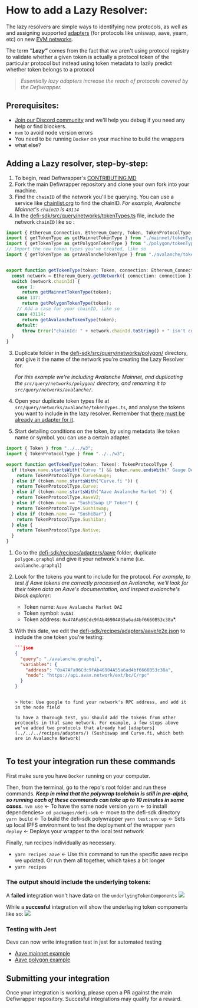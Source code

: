 # How to add a Lazy Resolver:

The lazy resolvers are simple ways to identifying new protocols, as well as and assigning supported [adapters]() (for protocols like uniswap, aave, yearn, etc) on new [EVM networks](). 

The term ***"Lazy"*** comes from the fact that we aren't using protocol registry to validate whether a given token is actually a protocol token of the particular protocol but instead using token metadata to lazily predict whether token belongs to a protocol

> *Essentially lazy adapters increase the reach of protocols covered by the Defiwrapper.*

## Prerequisites:
- [Join our Discord community](https://discord.gg/23BwdKf3Zr) and we'll help you debug if you need any help or find blockers.
- `nvm` to avoid node version errors
- You need to be running `Docker` on your machine to build the wrappers
- what else?

## Adding a Lazy resolver, step-by-step:
1. To begin, read Defiwrapper's [CONTRIBUTING.MD]()
2. Fork the main Defiwrapper repository and clone your own fork into your machine.
3. Find the `chainID` of the network you'll be querying. You can use a service like [chainlist.org](https://chainlist.org/) to find the chainID. *For example, Avalanche Mainnet's `chainID` is `43114`*
4. In the [defi-sdk/src/query/networks/tokenTypes.ts](./tokenTypes.ts) file, include the network `chainID` like so :
```ts
import { Ethereum_Connection, Ethereum_Query, Token, TokenProtocolType } from "../w3";
import { getTokenType as getMainnetTokenType } from "./mainnet/tokenTypes";
import { getTokenType as getPolygonTokenType } from "./polygon/tokenTypes";
// Import the new token types you've created, like so
import { getTokenType as getAvalancheTokenType } from "./avalanche/tokenTypes";


export function getTokenType(token: Token, connection: Ethereum_Connection): TokenProtocolType {
  const network = Ethereum_Query.getNetwork({ connection: connection });
  switch (network.chainId) {
    case 1:
      return getMainnetTokenType(token);
    case 137:
      return getPolygonTokenType(token);
    // Add a case for your chainID, like so
    case 43114:
      return getAvalancheTokenType(token);
    default:
      throw Error("chainId: " + network.chainId.toString() + " isn't currently supported!");
  }
}
```

3. Duplicate folder in the [defi-sdk/src/query/networks/polygon/](./polygon) directory, and give it the name of the network you're creating the Lazy Resolver for. 

    *For this example we're including Avalanche Mainnet, and duplicating the `src/query/networks/polygon/` directory, and renaming it to `src/query/networks/avalanche/`.*
5. Open your duplicate token types file at `src/query/networks/avalanche/tokenTypes.ts`, and analyse the tokens you want to include in the lazy resolver. Remember that [there must be already an adapter for it](../adapters).
7. Start detailing conditions on the token, by using metadata like token name or symbol.  you can use a certain adapter.

```ts
import { Token } from "../../w3";
import { TokenProtocolType } from "../../w3";

export function getTokenType(token: Token): TokenProtocolType {
  if (token.name.startsWith("Curve ") && token.name.endsWith(" Gauge Deposit")) {
    return TokenProtocolType.CurveGauge;
  } else if (token.name.startsWith("Curve.fi ")) {
    return TokenProtocolType.Curve;
  } else if (token.name.startsWith("Aave Avalanche Market ")) {
    return TokenProtocolType.AaveV2;
  } else if (token.name == "SushiSwap LP Token") {
    return TokenProtocolType.Sushiswap;
  } else if (token.name == "SushiBar") {
    return TokenProtocolType.Sushibar;
  } else {
    return TokenProtocolType.Native;
  }
}

```
1. Go to the [defi-sdk/recipes/adapters/aave](../../../recipes/adapters/aave) folder, duplicate `polygon.graphql` and give it your network's name (i.e. `avalanche.graphql`)

2. Look for the tokens you want to include for the protocol. *For example, to test if Aave tokens are correctly processed on Avalanche, we'll look for their token data on Aave's documentation, and inspect avalanche's block explorer:*
   - Token name: `Aave Avalanche Market DAI`
   - Token symbol: `avDAI`
   - Token address: `0x47AFa96Cdc9fAb46904A55a6ad4bf6660B53c38a`*.

3. With this date, we edit the [defi-sdk/recipes/adapters/aave/e2e.json](../../../recipes/adapters/aave/e2e.json) to include the one token you're testing:
    
    ```json
    ```json
    {
      "query": "./avalanche.graphql",
      "variables": {
        "address": "0x47AFa96Cdc9fAb46904A55a6ad4bf6660B53c38a",
        "node": "https://api.avax.network/ext/bc/C/rpc"
      }
    }
    ``` 
    ``` 
    
    > Note: Use google to find your network's RPC address, and add it in the node field
    
    To have a thorough test, you should add the tokens from other protocols in that same network. For example, a few steps above we've added two protocols that already had [adapters](../../../recipes/adapters/) (Sushiswap and Curve.fi, which both are in Avalanche Network)


## To test your integration run these commands
First make sure you have `Docker` running on your computer.

Then, from the terminal, go to the repo's root folder and run these commands. 
***Keep in mind that the polywrap toolchain is still in pre-alpha, so running each of these commands can take up to 10 minutes in some cases.***
`nvm use` <- To have the same node version
`yarn` <- to install dependencies>
`cd packages/defi-sdk` <- move to the defi-sdk directory
`yarn build` <- To build the defi-sdk polywrapper 
`yarn test:env:up` <- Sets up local IPFS environment to test the deployment of the wrapper
`yarn deploy` <- Deploys your wrapper to the local test network

Finally, run recipes individually as necessary.
 - `yarn recipes aave` <- Use this command to run the specific aave recipe we updated.
Or run them all together, which takes a bit longer
 - `yarn recipes`

### **The output should include the underlying tokens:**
A **failed** integration won't have data on the `underlyingTokenComponents`
![](https://i.imgur.com/anxtAdm.png)

While a **succesful** integration will show the underlaying token components like so:
![](https://i.imgur.com/rPO2rFT.png)

### Testing with Jest
Devs can now write integration test in jest for automated testing 
- [Aave mainnet example](../../__tests__/e2e/mainnet.spec.ts#L51)
- [Aave polygon example](../../__tests__/e2e/polygon.spec.ts#L51)


## Submitting your integration

Once your integration is working, please open a PR against the main Defiwrapper repository. Succesful integrations may qualify for a reward. 